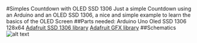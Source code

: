 #Simples Countdown with OLED SSD 1306
Just a simple Countdown using an Arduino and an OLED SSD 1306, a nice and simple example to learn the basics of the OLED Screen
##Parts needed:
  Arduino Uno
  Oled SSD 1306 128x64
  [Adafruit SSD 1306 library](https://github.com/adafruit/Adafruit_SSD1306)
  [Adafruit GFX library](https://github.com/adafruit/Adafruit-GFX-Library)
##Schematics
![alt text]()
